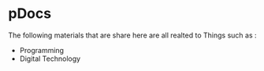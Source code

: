 # pDocs

The following materials that are share here are all realted to Things such as : 

- Programming 
- Digital Technology 
